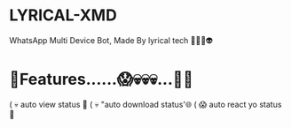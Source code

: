 # LYRICAL-XMD
WhatsApp Multi Device Bot, Made By lyrical tech 🤖🤖🤖👽
#            🤖Features......😱💀💀💀...🤖🤖
(      💀 auto view status 🤖
(      💀 "auto download status'🌐
(       😱 auto react yo status 💜
